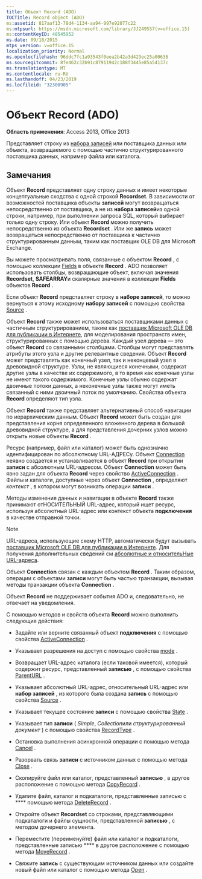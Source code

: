 ```yaml
---
title: Объект Record (ADO)
TOCTitle: Record object (ADO)
ms:assetid: 817aaf13-78d4-1134-aa94-997e92077c22
ms:mtpsurl: https://msdn.microsoft.com/library/JJ249557(v=office.15)
ms:contentKeyID: 48545952
ms.date: 09/18/2015
mtps_version: v=office.15
localization_priority: Normal
ms.openlocfilehash: 96ddc7fc1a93543f0eea2b42a3d423ec25a00636
ms.sourcegitcommit: 8fe462c32b91c87911942c188f3445e85a54137c
ms.translationtype: MT
ms.contentlocale: ru-RU
ms.lasthandoff: 04/23/2019
ms.locfileid: "32300905"
---
```

# <a name="record-object-ado"></a>Объект Record (ADO)


**Область применения**: Access 2013, Office 2013

Представляет строку из [набора записей](recordset-object-ado.md) или поставщика данных или объекта, возвращаемого с помощью частично структурированного поставщика данных, например файла или каталога.

## <a name="remarks"></a>Замечания

Объект **Record** представляет одну строку данных и имеет некоторые концептуальные сходства с одной строкой **Recordset**. В зависимости от возможностей поставщика объекты **записей** могут возвращаться непосредственно от поставщика, а не из **набора записей**из одной строки, например, при выполнении запроса SQL, который выбирает только одну строку. Или объект **Record** можно получить непосредственно из объекта **Recordset** . Или же **запись** может возвращаться непосредственно от поставщика к частично структурированным данным, таким как поставщик OLE DB для Microsoft Exchange.

Вы можете просматривать поля, связанные с объектом **Record** , с помощью коллекции [Fields](fields-collection-ado.md) в объекте **Record** . ADO позволяет использовать столбцы, возвращающие объект, включая значения **Recordset**, **SAFEARRAY**и скалярные значения в коллекции **Fields** объектов **Record** .

Если объект **Record** представляет строку в **наборе записей**, то можно вернуться к этому исходному **набору записей** с помощью свойства [Source](source-property-ado-record.md) .

Объект **Record** также может использоваться поставщиками данных с частичным структурированием, таким как [поставщик Microsoft OLE DB для публикации в Интернете](microsoft-ole-db-provider-for-internet-publishing.md), для моделирования пространств имен, структурированных с помощью дерева. Каждый узел дерева — это объект **Record** со связанными столбцами. Столбцы могут представлять атрибуты этого узла и другие релевантные сведения. Объект **Record** может представлять как конечный узел, так и неконцевый узел в древовидной структуре. Узлы, не являющиеся конечными, содержат другие узлы в качестве их содержимого, в то время как конечные узлы не имеют такого содержимого. Конечные узлы обычно содержат двоичные потоки данных, а неконечные узлы также могут иметь связанный с ними двоичный поток по умолчанию. Свойства объекта **Record** определяют тип узла.

Объект **Record** также представляет альтернативный способ навигации по иерархическим данным. Объект **Record** может быть создан для представления корня определенного вложенного дерева в большой древовидной структуре, а для представления дочерних узлов можно открыть новые объекты **Record** .

Ресурс (например, файл или каталог) может быть однозначно идентифицирован по абсолютному URL-АДРЕСу. Объект [Connection](connection-object-ado.md) неявно создается и устанавливается в объект **Record** при открытии **записи** с абсолютным URL-адресом. Объект **Connection** может быть явно задан для объекта **Record** через свойство [ActiveConnection](activeconnection-property-ado.md) . Файлы и каталоги, доступные через объект **Connection** , определяют *контекст* , в котором могут возникать операции **записи** .

Методы изменения данных и навигации в объекте **Record** также принимают отНОСИТЕЛЬНЫЙ URL-адрес, который ищет ресурс, используя абсолютный URL-адрес или контекст объекта **подключения** в качестве отправной точки.

> [!NOTE]
> URL-адреса, использующие схему HTTP, автоматически будут вызывать [поставщик Microsoft OLE DB для публикации в Интернете](microsoft-ole-db-provider-for-internet-publishing.md). Для получения дополнительных сведений см [абсолютные и относительНые URL-адреса](absolute-and-relative-urls.md).



Объект **Connection** связан с каждым объектом **Record** . Таким образом, операции с объектами **записи** могут быть частью транзакции, вызывая методы транзакции объекта **Connection** .

Объект **Record** не поддерживает события ADO и, следовательно, не отвечает на уведомления.

С помощью методов и свойств объекта **Record** можно выполнить следующие действия:

  - Задайте или верните связанный объект **подключения** с помощью свойства [ActiveConnection](activeconnection-property-ado.md) .

  - Указывает разрешения на доступ с помощью свойства [mode](mode-property-ado.md) .

  - Возвращает URL-адрес каталога (если таковой имеется), который содержит ресурс, представленный **записью** , с помощью свойства [ParentURL](parenturl-property-ado.md) .

  - Указывает абсолютный URL-адрес, относительный URL-адрес или **набор записей** , из которого была создана **запись** с помощью свойства [Source](source-property-ado-record.md) .

  - Указывает текущее состояние **записи** с помощью свойства [State](state-property-ado.md) .

  - Указывает тип **записи** ( *Simple*, *Collection*или *структурированный документ* ) с помощью свойства [RecordType](recordtype-property-ado.md) .

  - Остановка выполнения асинхронной операции с помощью метода [Cancel](cancel-method-ado.md) .

  - Разорвать связь **записи** с источником данных с помощью метода [Close](close-method-ado.md) .

  - Скопируйте файл или каталог, представленный **записью** , в другое расположение с помощью метода [CopyRecord](copyrecord-method-ado.md) .

  - Удалите файл, каталог и подкаталоги, представленные записью с **** помощью метода [DeleteRecord](deleterecord-method-ado.md) .

  - Откройте объект **Recordset** со строками, представляющими подкаталоги и файлы сущности, представленной **записью** , с методом дочернего элемента. [](getchildren-method-ado.md)

  - Переместите (переименуйте) файл или каталог и подкаталоги, представленные записью **** в другое расположение с помощью метода [MoveRecord](moverecord-method-ado.md) .

  - Свяжите **запись** с существующим источником данных или создайте новый файл или каталог с помощью метода [Open](open-method-ado-record.md) .


